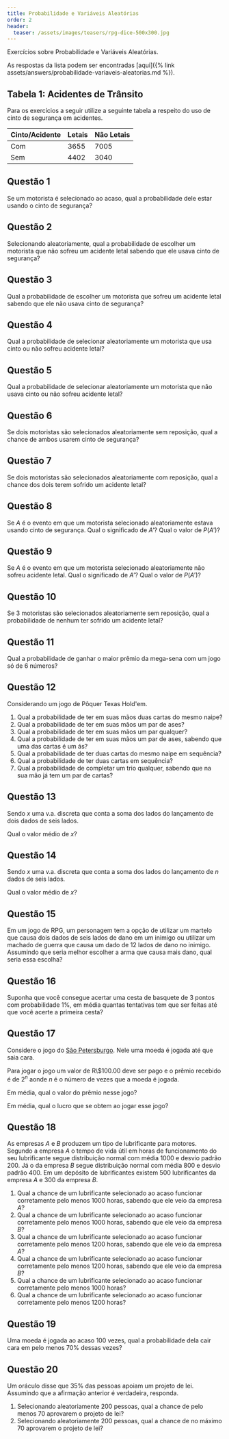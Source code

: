 ```yaml
---
title: Probabilidade e Variáveis Aleatórias
order: 2
header:
  teaser: /assets/images/teasers/rpg-dice-500x300.jpg
---
```

Exercícios sobre Probabilidade e Variáveis Aleatórias.

As respostas da lista podem ser encontradas [aqui]({% link assets/answers/probabilidade-variaveis-aleatorias.md %}).

## Tabela 1: Acidentes de Trânsito

Para os exercícios a seguir utilize a seguinte tabela a respeito do uso de cinto de segurança em acidentes.

| Cinto/Acidente | Letais | Não Letais |
| -------------- | ------ | ---------- |
| Com            | 3655   | 7005       |
| Sem            | 4402   | 3040       |

## Questão 1

Se um motorista é selecionado ao acaso, qual a probabilidade dele estar usando o cinto de segurança?

## Questão 2

Selecionando aleatoriamente, qual a probabilidade de escolher um motorista que não sofreu um acidente letal sabendo que ele usava cinto de segurança?

## Questão 3

Qual a probabilidade de escolher um motorista que sofreu um acidente letal sabendo que ele não usava cinto de segurança?

## Questão 4

Qual a probabilidade de selecionar aleatoriamente um motorista que usa cinto ou não sofreu acidente letal?

## Questão 5

Qual a probabilidade de selecionar aleatoriamente um motorista que não usava cinto ou não sofreu acidente letal?

## Questão 6

Se dois motoristas são selecionados aleatoriamente sem reposição, qual a chance de ambos usarem cinto de segurança?

## Questão 7

Se dois motoristas são selecionados aleatoriamente com reposição, qual a chance dos dois terem sofrido um acidente letal?

## Questão 8

Se $A$ é o evento em que um motorista selecionado aleatoriamente estava usando cinto de segurança.
Qual o significado de $A'$?
Qual o valor de $P(A')$?

## Questão 9

Se $A$ é o evento em que um motorista selecionado aleatoriamente não sofreu acidente letal.
Qual o significado de $A'$?
Qual o valor de $P(A')$?

## Questão 10

Se 3 motoristas são selecionados aleatoriamente sem reposição, qual a probabilidade de nenhum ter sofrido um acidente letal?

## Questão 11

Qual a probabilidade de ganhar o maior prêmio da mega-sena com um jogo só de 6 números?

## Questão 12

Considerando um jogo de Pôquer Texas Hold'em.

1. Qual a probabilidade de ter em suas mãos duas cartas do mesmo naipe?
2. Qual a probabilidade de ter em suas mãos um par de ases?
3. Qual a probabilidade de ter em suas mãos um par qualquer?
4. Qual a probabilidade de ter em suas mãos um par de ases, sabendo que uma das cartas é um ás?
5. Qual a probabilidade de ter duas cartas do mesmo naipe em sequência?
6. Qual a probabilidade de ter duas cartas em sequência?
7. Qual a probabilidade de completar um trio qualquer, sabendo que na sua mão já tem um par de cartas?

## Questão 13

Sendo $x$ uma v.a. discreta que conta a soma dos lados do lançamento de dois dados de seis lados.

Qual o valor médio de $x$?

## Questão 14

Sendo $x$ uma v.a. discreta que conta a soma dos lados do lançamento de $n$ dados de seis lados.

Qual o valor médio de $x$?

## Questão 15

Em um jogo de RPG, um personagem tem a opção de utilizar um martelo que causa dois dados de seis lados de dano em um inimigo ou utilizar um machado de guerra que causa um dado de 12 lados de dano no inimigo.
Assumindo que seria melhor escolher a arma que causa mais dano, qual seria essa escolha?

## Questão 16

Suponha que você consegue acertar uma cesta de basquete de 3 pontos com probabilidade 1%, em média quantas tentativas tem que ser feitas até que você acerte a primeira cesta?

## Questão 17

Considere o jogo do [São Petersburgo](https://en.wikipedia.org/wiki/St._Petersburg_paradox).
Nele uma moeda é jogada até que saia cara.

Para jogar o jogo um valor de R\\$100.00 deve ser pago e o prêmio recebido é de $2^n$ aonde $n$ é o número de vezes que a moeda é jogada.

Em média, qual o valor do prêmio nesse jogo?

Em média, qual o lucro que se obtem ao jogar esse jogo?

## Questão 18

As empresas $A$ e $B$ produzem um tipo de lubrificante para motores.
Segundo a empresa $A$ o tempo de vida útil em horas de funcionamento do seu lubrificante segue distribuição normal com média 1000 e desvio padrão 200.
Já o da empresa $B$ segue distribuição normal com média 800 e desvio padrão 400.
Em um depósito de lubrificantes existem 500 lubrificantes da empresa $A$ e 300 da empresa $B$.

1. Qual a chance de um lubrificante selecionado ao acaso funcionar corretamente pelo menos 1000 horas, sabendo que ele veio da empresa $A$?
2. Qual a chance de um lubrificante selecionado ao acaso funcionar corretamente pelo menos 1000 horas, sabendo que ele veio da empresa $B$?
3. Qual a chance de um lubrificante selecionado ao acaso funcionar corretamente pelo menos 1200 horas, sabendo que ele veio da empresa $A$?
4. Qual a chance de um lubrificante selecionado ao acaso funcionar corretamente pelo menos 1200 horas, sabendo que ele veio da empresa $B$?
5. Qual a chance de um lubrificante selecionado ao acaso funcionar corretamente pelo menos 1000 horas?
6. Qual a chance de um lubrificante selecionado ao acaso funcionar corretamente pelo menos 1200 horas?

## Questão 19

Uma moeda é jogada ao acaso 100 vezes, qual a probabilidade dela cair cara em pelo menos 70% dessas vezes?

## Questão 20

Um oráculo disse que 35% das pessoas apoiam um projeto de lei.
Assumindo que a afirmação anterior é verdadeira, responda.

1. Selecionando aleatoriamente 200 pessoas, qual a chance de pelo menos 70 aprovarem o projeto de lei?
2. Selecionando aleatoriamente 200 pessoas, qual a chance de no máximo 70 aprovarem o projeto de lei?
